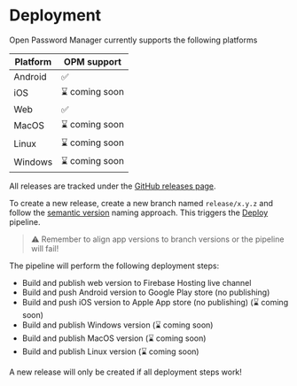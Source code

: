 # Deployment

Open Password Manager currently supports the following platforms

| Platform | OPM support |
| --- | --- |
| Android | ✅ |
| iOS | ⌛ coming soon |
| Web | ✅ |
| MacOS | ⌛ coming soon |
| Linux | ⌛ coming soon |
| Windows | ⌛ coming soon |

All releases are tracked under the [GitHub releases page](https://github.com/xeladu/opm/releases).

To create a new release, create a new branch named `release/x.y.z` and follow the [semantic version](https://semver.org/) naming approach. This triggers the [Deploy](https://github.com/xeladu/opm/blob/main/.github/workflows/deploy.yml) pipeline.

> ⚠️ Remember to align app versions to branch versions or the pipeline will fail!

The pipeline will perform the following deployment steps:

- Build and publish web version to Firebase Hosting live channel
- Build and push Android version to Google Play store (no publishing)
- Build and push iOS version to Apple App store (no publishing) (⌛ coming soon)
- Build and publish Windows version (⌛ coming soon)
- Build and publish MacOS version (⌛ coming soon)
- Build and publish Linux version (⌛ coming soon)

A new release will only be created if all deployment steps work!